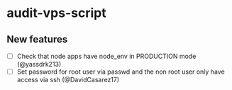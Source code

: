 # audit-vps-script

## New features

- [ ] Check that node apps have node_env in PRODUCTION mode (@yassdrk213)
- [ ] Set password for root user via passwd and the non root user only have access via ssh (@DavidCasarez17)

